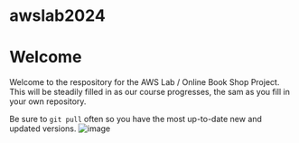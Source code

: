 # awslab2024

# Welcome

Welcome to the respository for the AWS Lab / Online Book Shop Project. This
will be steadily filled in as our course progresses, the sam as
you fill in your own repository. 

Be sure to `git pull` often so you have the most up-to-date new and updated
versions.
![image](https://github.com/user-attachments/assets/57ea196c-c2b2-4435-8191-4fbfcfc61d16)

